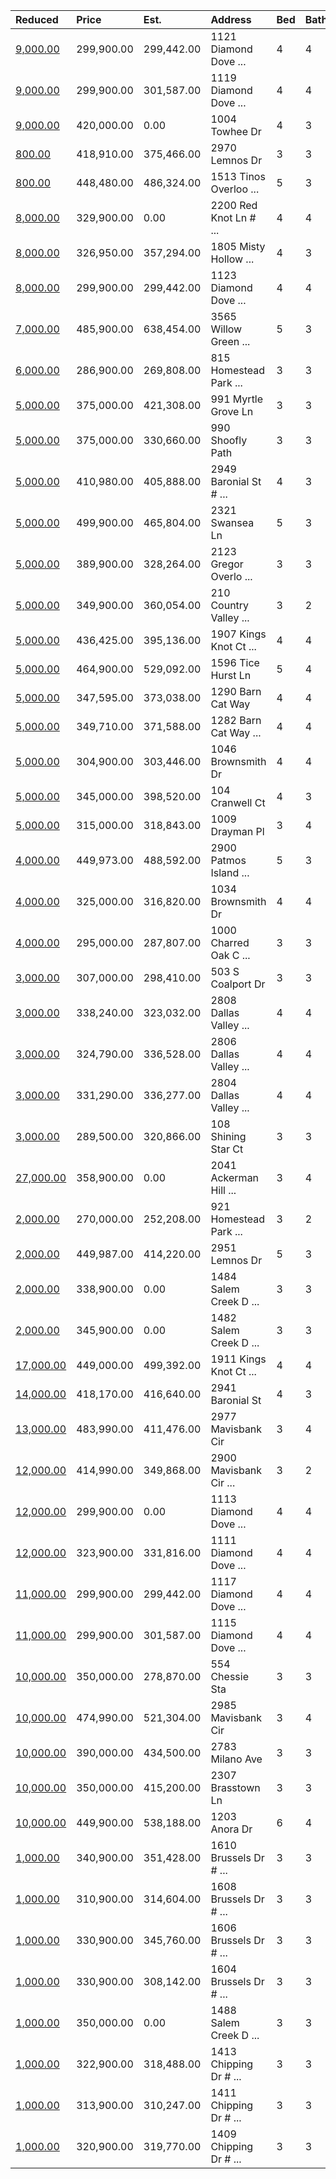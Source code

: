 | Reduced                                                                                                                 | Price      | Est.       | Address                | Bed | Bath | Size | Value | Days | Lot  | Year | HOA | Open      |
| :---------------------------------------------------------------------------------------------------------------------- | :--------- | :--------- | :--------------------- | :-- | :--- | :--- | :---- | :--- | :--- | :--- | :-- | :-------- |
| [9,000.00](https://www.movoto.com/home/1121-diamond-dove-ln-apt-156-apex-nc-27502-413_2331592)                          | 299,900.00 | 299,442.00 | 1121 Diamond Dove  ... | 4   | 4    | 2094 | 143   | 29   | 1742 | 2020 | 140 |           |
| [9,000.00](https://www.movoto.com/home/1119-diamond-dove-ln-apt-155-apex-nc-27502-413_2330713)                          | 299,900.00 | 301,587.00 | 1119 Diamond Dove  ... | 4   | 4    | 2109 |       |      |      |      |     |           |
| [9,000.00](https://www.movoto.com/home/1004-towhee-dr-apex-nc-27502-413_2134387)                                        | 420,000.00 | 0.00       | 1004 Towhee Dr         | 4   | 3    | 2695 | 156   | 29   | 8276 | 2000 | 32  |           |
| [800.00](https://www.movoto.com/home/2970-lemnos-dr-apex-nc-27502-413_2323945)                                          | 418,910.00 | 375,466.00 | 2970 Lemnos Dr         | 3   | 3    | 2063 | 203   | 67   | 6534 | 2020 | 65  |           |
| [800.00](https://www.movoto.com/home/1513-tinos-overlook-way-apex-nc-27502-413_2187043)                                 | 448,480.00 | 486,324.00 | 1513 Tinos Overloo ... | 5   | 3    | 3002 | 149   | 60   | 6098 | 2020 | 65  |           |
| [8,000.00](https://www.movoto.com/home/2200-red-knot-ln-apt-31-apex-nc-27502-413_2321965)                               | 329,900.00 | 0.00       | 2200 Red Knot Ln # ... | 4   | 4    | 2242 | 147   | 78   | 1742 | 2020 | 140 |           |
| [8,000.00](https://www.movoto.com/home/1805-misty-hollow-ln-apex-nc-27502-413_2326437)                                  | 326,950.00 | 357,294.00 | 1805 Misty Hollow  ... | 4   | 3    | 1974 | 166   | 54   | 8712 | 1995 | 54  |           |
| [8,000.00](https://www.movoto.com/home/1123-diamond-dove-ln-apt-157-apex-nc-27502-413_2331624)                          | 299,900.00 | 299,442.00 | 1123 Diamond Dove  ... | 4   | 4    | 2094 | 143   | 29   | 1742 | 2020 | 140 |           |
| [7,000.00](https://www.movoto.com/home/3565-willow-green-dr-apex-nc-27502-413_2243968)                                  | 485,900.00 | 638,454.00 | 3565 Willow Green  ... | 5   | 3    | 3291 | 148   | 57   | 9583 | 2019 | 79  |           |
| [6,000.00](https://www.movoto.com/home/815-homestead-park-dr-apex-nc-27502-413_2321004)                                 | 286,900.00 | 269,808.00 | 815 Homestead Park ... | 3   | 3    | 1533 | 187   | 36   | 6534 | 1999 | 13  | Open 8/16 |
| [5,000.00](https://www.movoto.com/home/991-myrtle-grove-ln-apex-nc-27502-413_2322609)                                   | 375,000.00 | 421,308.00 | 991 Myrtle Grove Ln    | 3   | 3    | 2538 | 148   | 73   | 3485 | 2017 | 176 |           |
| [5,000.00](https://www.movoto.com/home/990-shoofly-path-apex-nc-27502-413_2125922)                                      | 375,000.00 | 330,660.00 | 990 Shoofly Path       | 3   | 3    | 1980 | 189   | 43   | 4356 | 2013 | 83  |           |
| [5,000.00](https://www.movoto.com/home/2949-baronial-st-apt-208-apex-nc-27502-413_2332757)                              | 410,980.00 | 405,888.00 | 2949 Baronial St # ... | 4   | 3    | 2688 |       |      |      |      |     |           |
| [5,000.00](https://www.movoto.com/home/2321-swansea-ln-apex-nc-27502-413_2196837)                                       | 499,900.00 | 465,804.00 | 2321 Swansea Ln        | 5   | 3    | 2724 | 184   | 16   | 6970 | 2018 | 60  |           |
| [5,000.00](https://www.movoto.com/home/2123-gregor-overlook-ln-apex-nc-27502-413_2200126)                               | 389,900.00 | 328,264.00 | 2123 Gregor Overlo ... | 3   | 3    | 2218 | 176   | 48   | 4617 | 2018 | 53  |           |
| [5,000.00](https://www.movoto.com/home/210-country-valley-ct-apex-nc-27502-413_2328442)                                 | 349,900.00 | 360,054.00 | 210 Country Valley ... | 3   | 2    | 2169 | 161   | 44   | 0.33 | 2002 | 39  |           |
| [5,000.00](https://www.movoto.com/home/1907-kings-knot-ct-apt-123-apex-nc-27502-413_2332987)                            | 436,425.00 | 395,136.00 | 1907 Kings Knot Ct ... | 4   | 4    | 2688 | 162   | 22   | 4051 | 2020 | 69  |           |
| [5,000.00](https://www.movoto.com/home/1596-tice-hurst-ln-apex-nc-27502-413_2320897)                                    | 464,900.00 | 529,092.00 | 1596 Tice Hurst Ln     | 5   | 4    | 3266 | 142   | 84   | 7405 | 2013 | 69  |           |
| [5,000.00](https://www.movoto.com/home/1290-barn-cat-way-apex-nc-27502-413_2329871)                                     | 347,595.00 | 373,038.00 | 1290 Barn Cat Way      | 4   | 4    | 2361 | 147   | 37   | 2439 | 2020 | 199 |           |
| [5,000.00](https://www.movoto.com/home/1282-barn-cat-way-lot-212-gibbons-3-lot-212-gibbons-3-apex-nc-27502-413_2330973) | 349,710.00 | 371,588.00 | 1282 Barn Cat Way  ... | 4   | 4    | 2308 |       |      |      |      |     |           |
| [5,000.00](https://www.movoto.com/home/1046-brownsmith-dr-apex-nc-27502-413_2196180)                                    | 304,900.00 | 303,446.00 | 1046 Brownsmith Dr     | 4   | 4    | 2122 | 144   | 29   | 1742 | 2018 | 119 |           |
| [5,000.00](https://www.movoto.com/home/104-cranwell-ct-apex-nc-27502-413_2335992)                                       | 345,000.00 | 398,520.00 | 104 Cranwell Ct        | 4   | 3    | 2214 |       |      |      |      |     |           |
| [5,000.00](https://www.movoto.com/home/1009-drayman-pl-apex-nc-27502-413_2324281)                                       | 315,000.00 | 318,843.00 | 1009 Drayman Pl        | 3   | 4    | 2169 | 145   | 43   | 2178 | 2018 | 119 |           |
| [4,000.00](https://www.movoto.com/home/2900-patmos-island-dr-apex-nc-27502-413_2326758)                                 | 449,973.00 | 488,592.00 | 2900 Patmos Island ... | 5   | 3    | 3016 | 149   | 52   | 6098 | 2020 | 65  |           |
| [4,000.00](https://www.movoto.com/home/1034-brownsmith-dr-apex-nc-27502-413_2330304)                                    | 325,000.00 | 316,820.00 | 1034 Brownsmith Dr     | 4   | 4    | 2170 | 150   | 36   | 2178 | 2017 | 119 |           |
| [4,000.00](https://www.movoto.com/home/1000-charred-oak-cir-apex-nc-27502-pid_x2tx43b5jh)                               | 295,000.00 | 287,807.00 | 1000 Charred Oak C ... | 3   | 3    | 1703 |       |      |      |      |     |           |
| [3,000.00](https://www.movoto.com/home/503-s-coalport-dr-apex-nc-27502-413_2188379)                                     | 307,000.00 | 298,410.00 | 503 S Coalport Dr      | 3   | 3    | 1715 |       |      |      |      |     |           |
| [3,000.00](https://www.movoto.com/home/2808-dallas-valley-ln-apt-79-apex-nc-27502-413_2328855)                          | 338,240.00 | 323,032.00 | 2808 Dallas Valley ... | 4   | 4    | 2168 | 156   | 43   | 2004 | 2020 | 125 |           |
| [3,000.00](https://www.movoto.com/home/2806-dallas-valley-ln-apt-80-apex-nc-27502-413_2328858)                          | 324,790.00 | 336,528.00 | 2806 Dallas Valley ... | 4   | 4    | 2214 |       |      |      |      |     |           |
| [3,000.00](https://www.movoto.com/home/2804-dallas-valley-ln-apt-81-apex-nc-27502-413_2328861)                          | 331,290.00 | 336,277.00 | 2804 Dallas Valley ... | 4   | 4    | 2227 | 149   | 43   | 2091 | 2020 | 125 |           |
| [3,000.00](https://www.movoto.com/home/108-shining-star-ct-apex-nc-27502-413_2326943)                                   | 289,500.00 | 320,866.00 | 108 Shining Star Ct    | 3   | 3    | 1763 | 164   | 52   | 7405 | 1999 | 13  |           |
| [27,000.00](https://www.movoto.com/home/2041-ackerman-hill-dr-apex-nc-27502-413_2330539)                                | 358,900.00 | 0.00       | 2041 Ackerman Hill ... | 3   | 4    | 2438 | 147   | 33   | 1742 | 2018 | 119 | Open 8/16 |
| [2,000.00](https://www.movoto.com/home/921-homestead-park-dr-apex-nc-27502-413_2329717)                                 | 270,000.00 | 252,208.00 | 921 Homestead Park ... | 3   | 2    | 1433 | 188   | 38   | 6534 | 1999 | 13  |           |
| [2,000.00](https://www.movoto.com/home/2951-lemnos-dr-apex-nc-27502-413_2329407)                                        | 449,987.00 | 414,220.00 | 2951 Lemnos Dr         | 5   | 3    | 2780 | 162   | 39   | 5663 | 2020 | 65  |           |
| [2,000.00](https://www.movoto.com/home/1484-salem-creek-dr-apt-23-apex-nc-27502-413_2320204)                            | 338,900.00 | 0.00       | 1484 Salem Creek D ... | 3   | 3    | 2292 | 148   | 87   | 2614 | 2020 | 100 |           |
| [2,000.00](https://www.movoto.com/home/1482-salem-creek-dr-apt-24-apex-nc-27502-413_2320205)                            | 345,900.00 | 0.00       | 1482 Salem Creek D ... | 3   | 3    | 2156 | 160   | 87   | 2614 | 2020 | 100 |           |
| [17,000.00](https://www.movoto.com/home/1911-kings-knot-ct-apt-122-apex-nc-27502-413_2336048)                           | 449,000.00 | 499,392.00 | 1911 Kings Knot Ct ... | 4   | 4    | 3264 | 138   | 7    | 4051 | 2020 | 69  |           |
| [14,000.00](https://www.movoto.com/home/2941-baronial-st-apex-nc-27502-413_2332807)                                     | 418,170.00 | 416,640.00 | 2941 Baronial St       | 4   | 3    | 2688 | 156   | 23   | 4966 | 2020 | 69  |           |
| [13,000.00](https://www.movoto.com/home/2977-mavisbank-cir-apex-nc-27502-413_2333208)                                   | 483,990.00 | 411,476.00 | 2977 Mavisbank Cir     | 3   | 4    | 2509 | 193   | 21   | 9409 | 2020 | 69  |           |
| [12,000.00](https://www.movoto.com/home/2900-mavisbank-cir-apt-376-apex-nc-27502-413_2316216)                           | 414,990.00 | 349,868.00 | 2900 Mavisbank Cir ... | 3   | 2    | 1861 | 223   | 108  | 6970 | 2020 | 68  |           |
| [12,000.00](https://www.movoto.com/home/1113-diamond-dove-ln-apt-152-apex-nc-27502-413_2329977)                         | 299,900.00 | 0.00       | 1113 Diamond Dove  ... | 4   | 4    | 2094 | 143   | 37   | 1742 | 2020 | 140 |           |
| [12,000.00](https://www.movoto.com/home/1111-diamond-dove-ln-apt-151-apex-nc-27502-413_2330720)                         | 323,900.00 | 331,816.00 | 1111 Diamond Dove  ... | 4   | 4    | 2242 | 144   | 32   | 1742 | 2020 | 140 |           |
| [11,000.00](https://www.movoto.com/home/1117-diamond-dove-ln-apt-154-apex-nc-27502-413_2331557)                         | 299,900.00 | 299,442.00 | 1117 Diamond Dove  ... | 4   | 4    | 2094 | 143   | 29   | 1742 | 2020 | 140 |           |
| [11,000.00](https://www.movoto.com/home/1115-diamond-dove-ln-apt-153-apex-nc-27502-413_2331534)                         | 299,900.00 | 301,587.00 | 1115 Diamond Dove  ... | 4   | 4    | 2109 |       |      |      |      |     |           |
| [10,000.00](https://www.movoto.com/home/554-chessie-sta-apex-nc-27502-413_2334156)                                      | 350,000.00 | 278,870.00 | 554 Chessie Sta        | 3   | 3    | 1765 | 198   | 16   | 2614 | 2017 | 163 |           |
| [10,000.00](https://www.movoto.com/home/2985-mavisbank-cir-apex-nc-27502-413_2330449)                                   | 474,990.00 | 521,304.00 | 2985 Mavisbank Cir     | 3   | 4    | 2996 | 159   | 35   | 7841 | 2020 | 69  |           |
| [10,000.00](https://www.movoto.com/home/2783-milano-ave-apex-nc-27502-413_2327306)                                      | 390,000.00 | 434,500.00 | 2783 Milano Ave        | 3   | 3    | 2750 | 142   | 50   | 4792 | 2016 | 77  |           |
| [10,000.00](https://www.movoto.com/home/2307-brasstown-ln-apex-nc-27502-413_2320109)                                    | 350,000.00 | 415,200.00 | 2307 Brasstown Ln      | 3   | 3    | 2400 | 146   | 88   | 7841 | 2002 | 39  | Open 8/16 |
| [10,000.00](https://www.movoto.com/home/1203-anora-dr-apex-nc-27502-413_2326278)                                        | 449,900.00 | 538,188.00 | 1203 Anora Dr          | 6   | 4    | 3129 | 144   | 56   | 0.26 | 1996 | 40  |           |
| [1,000.00](https://www.movoto.com/home/1610-brussels-dr-apt-17-apex-nc-27502-413_2332091)                               | 340,900.00 | 351,428.00 | 1610 Brussels Dr # ... | 3   | 3    | 2156 |       |      |      |      |     |           |
| [1,000.00](https://www.movoto.com/home/1608-brussels-dr-apt-18-apex-nc-27502-413_2332104)                               | 310,900.00 | 314,604.00 | 1608 Brussels Dr # ... | 3   | 3    | 1942 |       |      |      |      |     |           |
| [1,000.00](https://www.movoto.com/home/1606-brussels-dr-apt-19-apex-nc-27502-413_2332107)                               | 330,900.00 | 345,760.00 | 1606 Brussels Dr # ... | 3   | 3    | 2161 | 153   | 26   | 2614 | 2020 | 100 |           |
| [1,000.00](https://www.movoto.com/home/1604-brussels-dr-apt-20-apex-nc-27502-413_2332116)                               | 330,900.00 | 308,142.00 | 1604 Brussels Dr # ... | 3   | 3    | 1938 | 171   | 26   | 2614 | 2020 | 100 |           |
| [1,000.00](https://www.movoto.com/home/1488-salem-creek-dr-apt-21-apex-nc-27502-413_2320202)                            | 350,000.00 | 0.00       | 1488 Salem Creek D ... | 3   | 3    | 2284 | 153   | 87   | 2614 | 2020 | 100 | Open 8/16 |
| [1,000.00](https://www.movoto.com/home/1413-chipping-dr-apt-40-apex-nc-27502-413_2335242)                               | 322,900.00 | 318,488.00 | 1413 Chipping Dr # ... | 3   | 3    | 1942 | 166   | 10   | 3049 | 2020 | 100 |           |
| [1,000.00](https://www.movoto.com/home/1411-chipping-dr-apt-39-apex-nc-27502-413_2335239)                               | 313,900.00 | 310,247.00 | 1411 Chipping Dr # ... | 3   | 3    | 1927 |       |      |      |      |     |           |
| [1,000.00](https://www.movoto.com/home/1409-chipping-dr-apt-38-apex-nc-27502-413_2335234)                               | 320,900.00 | 319,770.00 | 1409 Chipping Dr # ... | 3   | 3    | 1938 |       |      |      |      |     |           |